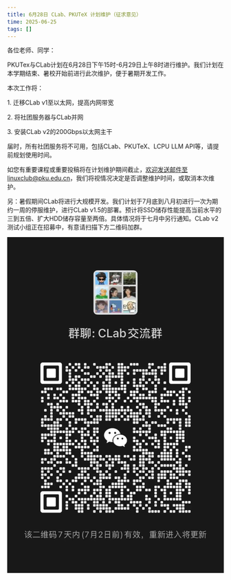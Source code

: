 ```yaml
---
title: 6月28日 CLab、PKUTeX 计划维护（征求意见）
time: 2025-06-25
tags: []
---
```


各位老师、同学：

PKUTex与CLab计划在6月28日下午15时-6月29日上午8时进行维护。我们计划在本学期结束、暑校开始前进行此次维护，便于暑期开发工作。

本次工作将：

1\. 迁移CLab v1至以太网，提高内网带宽

2\. 将社团服务器与CLab并网

3\. 安装CLab v2的200Gbps以太网主干

届时，所有社团服务将不可用，包括CLab、PKUTeX、LCPU LLM API等，请提前规划使用时间。

如您有重要课程或重要投稿将在计划维护期间截止，欢迎发送邮件至linuxclub@pku.edu.cn，我们将视情况决定是否调整维护时间，或取消本次维护。

另：暑假期间CLab将进行大规模开发。我们计划于7月底到八月初进行一次为期约一周的停服维护，进行CLab v1.5的部署。预计将SSD储存性能提高当前水平的三到五倍、扩大HDD储存容量至两倍。具体情况将于七月中另行通知。CLab v2测试小组正在招募中，有意请扫描下方二维码加群。

![](./image_1.jpg)
